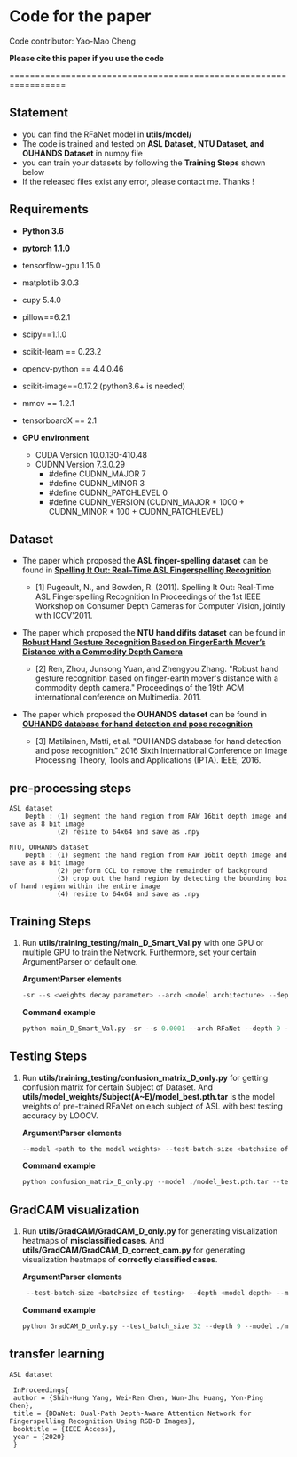 # Code for the paper

Code contributor: Yao-Mao Cheng

**Please cite this paper if you use the code**

=================================================================

## Statement
  * you can find the RFaNet model in **utils/model/**
  * The code is trained and tested on **ASL Dataset, NTU Dataset, and OUHANDS Dataset** in numpy file
  * you can train your datasets by following the **Training Steps** shown below
  * If the released files exist any error, please contact me. Thanks !
  
## Requirements
  * **Python 3.6**
  * **pytorch 1.1.0**
  * tensorflow-gpu 1.15.0
  * matplotlib 3.0.3
  * cupy 5.4.0
  * pillow==6.2.1
  * scipy==1.1.0
  * scikit-learn == 0.23.2
  * opencv-python == 4.4.0.46
  * scikit-image==0.17.2 (python3.6+ is needed)
  * mmcv == 1.2.1
  * tensorboardX == 2.1
  
  * **GPU environment**
    * CUDA Version 10.0.130-410.48
    * CUDNN Version 7.3.0.29
      * #define CUDNN_MAJOR      7
      * #define CUDNN_MINOR      3
      * #define CUDNN_PATCHLEVEL 0
      * #define CUDNN_VERSION    (CUDNN_MAJOR * 1000 + CUDNN_MINOR * 100 + CUDNN_PATCHLEVEL)
    
## Dataset
  * The paper which proposed the **ASL finger-spelling dataset** can be found in  [**Spelling It Out: Real–Time ASL Fingerspelling Recognition**](https://empslocal.ex.ac.uk/people/staff/np331/publications/PugeaultBowden2011b.pdf) 
    * [1] Pugeault, N., and Bowden, R. (2011). Spelling It Out: Real-Time ASL Fingerspelling Recognition In Proceedings of the 1st IEEE Workshop on Consumer Depth Cameras for Computer Vision, jointly with ICCV'2011.
    
  * The paper which proposed the **NTU hand difits dataset** can be found in  [**Robust Hand Gesture Recognition Based on FingerEarth Mover’s Distance with a Commodity Depth Camera**](https://www.microsoft.com/en-us/research/wp-content/uploads/2016/11/Ren_Yuan_Zhang_MM11short-1.pdf)  
    * [2] Ren, Zhou, Junsong Yuan, and Zhengyou Zhang. "Robust hand gesture recognition based on finger-earth mover's distance with a commodity depth camera." Proceedings of the 19th ACM international conference on Multimedia. 2011.
    
  * The paper which proposed the **OUHANDS dataset** can be found in  [**OUHANDS database for hand detection and pose recognition**](https://ieeexplore.ieee.org/abstract/document/7821025)
    * [3] Matilainen, Matti, et al. "OUHANDS database for hand detection and pose recognition." 2016 Sixth International Conference on Image Processing Theory, Tools and Applications (IPTA). IEEE, 2016. 

## pre-processing steps
    ASL dataset
        Depth : (1) segment the hand region from RAW 16bit depth image and save as 8 bit image
                (2) resize to 64x64 and save as .npy
                
    NTU, OUHANDS dataset
        Depth : (1) segment the hand region from RAW 16bit depth image and save as 8 bit image
                (2) perform CCL to remove the remainder of background
                (3) crop out the hand region by detecting the bounding box of hand region within the entire image
                (4) resize to 64x64 and save as .npy
 
## Training Steps
  1.  Run **utils/training_testing/main_D_Smart_Val.py** with one GPU or multiple GPU to train the Network. Furthermore, set your certain ArgumentParser or default one.
  
      **ArgumentParser elements**
      ```python
      -sr --s <weights decay parameter> --arch <model architecture> --depth <model depth> --batch-size <batch number of training stage> --test-batch-size<atch number of testing stage> --subject <training/testing subject in training/testing stage>
      ```

      **Command example**
      ```python
      python main_D_Smart_Val.py -sr --s 0.0001 --arch RFaNet --depth 9 --batch-size 64 --test-batch-size 32 --subject SubjectA/
      
## Testing Steps

  1.  Run **utils/training_testing/confusion_matrix_D_only.py** for getting confusion matrix for certain Subject of Dataset. And **utils/model_weights/Subject(A~E)/model_best.pth.tar** is the model weights of pre-trained RFaNet on each subject of ASL with best testing accuracy by LOOCV.
  
      **ArgumentParser elements**
      ```python
      --model <path to the model weights> --test-batch-size <batchsize of testing> --arch <model architecture> --depth <model depth> --subject <testing subject> --datapath <path to the data file(.npy)>
        ```

      **Command example**
      ```python
      python confusion_matrix_D_only.py --model ./model_best.pth.tar --test-batch-size 32 --arch RFaNet --depth 9 --subject SubjectA/ --datapath ./ASL
      ```
      
## GradCAM visualization

  1.  Run **utils/GradCAM/GradCAM_D_only.py** for generating visualization heatmaps of **misclassified cases**. And **utils/GradCAM/GradCAM_D_correct_cam.py** for generating visualization heatmaps of **correctly classified cases**.
  
      **ArgumentParser elements**
      ```python
       --test-batch-size <batchsize of testing> --depth <model depth> --model <path to the model weights> --toTensorform <data_transform : 1 means -1~1> --save <saving path of the heatmaps> --datapath <path to the data file(.npy)> --subject <testing subject> --arch <model architecture>
        ```

      **Command example**
      ```python
      python GradCAM_D_only.py --test_batch_size 32 --depth 9 --model ./model_best.pth.tar --toTensorform 1 --save ./GradCAM_RFaNet --datapath ./ASL --subject SubjectA/ --arch RFaNet
      ```
## transfer learning
    ASL dataset
    
     InProceedings{
     author = {Shih-Hung Yang, Wei-Ren Chen, Wun-Jhu Huang, Yon-Ping Chen},
     title = {DDaNet: Dual-Path Depth-Aware Attention Network for Fingerspelling Recognition Using RGB-D Images},
     booktitle = {IEEE Access},
     year = {2020}
     }
